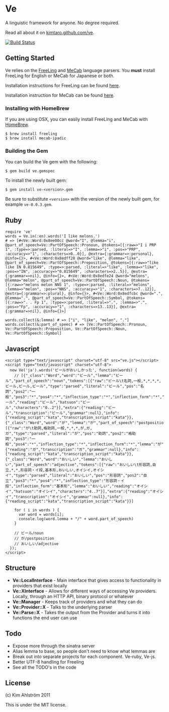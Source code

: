 Ve
==

A linguistic framework for anyone. No degree required.

Read all about it on [kimtaro.github.com/ve](http://kimtaro.github.com/ve).

[![Build Status](https://travis-ci.org/Kimtaro/ve.svg?branch=master)](https://travis-ci.org/Kimtaro/ve)

Getting Started
---------------

Ve relies on the [FreeLing](http://nlp.lsi.upc.edu/freeling/) and [MeCab](http://mecab.googlecode.com/svn/trunk/mecab/doc/index.html)
language parsers. You **must** install FreeLing for English or MeCab for Japanese or both.

Installation instructions for FreeLing can be found [here](http://nlp.lsi.upc.edu/freeling/index.php?option=com_content&task=view&id=15&Itemid=44).

Installation instruction for MeCab can be found [here](http://mecab.googlecode.com/svn/trunk/mecab/doc/index.html#install).

### Installing with HomeBrew

If you are using OSX, you can easily install FreeLing and MeCab with [HomeBrew](http://brew.sh/).

```
$ brew install freeling
$ brew install mecab-ipadic
```

### Building the Gem

You can build the Ve gem with the following:

```
$ gem build ve.gemspec
```

To install the newly built gem:

```
$ gem install ve-<version>.gem
```

Be sure to substitute `<version>` with the version of the newly built gem, for example `ve-0.0.3.gem`.

Ruby
----

    require 've'
    words = Ve.in(:en).words('I like melons.')
    # => [#<Ve::Word:0x8ee00cc @word="I", @lemma="i", @part_of_speech=Ve::PartOfSpeech::Pronoun, @tokens=[{:raw=>"I i PRP 1", :type=>:parsed, :literal=>"I", :lemma=>"i", :pos=>"PRP", :accuracy=>"1", :characters=>0..0}], @extra={:grammar=>:personal}, @info={}>, #<Ve::Word:0x8edff28 @word="like", @lemma="like", @part_of_speech=Ve::PartOfSpeech::Preposition, @tokens=[{:raw=>"like like IN 0.815649", :type=>:parsed, :literal=>"like", :lemma=>"like", :pos=>"IN", :accuracy=>"0.815649", :characters=>2..5}], @extra={:grammar=>nil}, @info={}>, #<Ve::Word:0x8edfe24 @word="melons", @lemma="melon", @part_of_speech=Ve::PartOfSpeech::Noun, @tokens=[{:raw=>"melons melon NNS 1", :type=>:parsed, :literal=>"melons", :lemma=>"melon", :pos=>"NNS", :accuracy=>"1", :characters=>7..12}], @extra={:grammar=>:plural}, @info={}>, #<Ve::Word:0x8edfcbc @word=".", @lemma=".", @part_of_speech=Ve::PartOfSpeech::Symbol, @tokens=[{:raw=>". . Fp 1", :type=>:parsed, :literal=>".", :lemma=>".", :pos=>"Fp", :accuracy=>"1", :characters=>13..13}], @extra={:grammar=>nil}, @info={}>]
    
    words.collect(&:lemma) # => ["i", "like", "melon", "."]
    words.collect(&:part_of_speec) # => [Ve::PartOfSpeech::Pronoun, Ve::PartOfSpeech::Preposition, Ve::PartOfSpeech::Noun, Ve::PartOfSpeech::Symbol]

Javascript
----------

    <script type="text/javascript" charset="utf-8" src="ve.js"></script>
    <script type="text/javascript" charset="utf-8">
      new Ve('ja').words('ビールがおいしかった', function(words) {
        // [{"_class":"Word","word":"ビール","lemma":"ビール","part_of_speech":"noun","tokens":[{"raw":"ビール\t名詞,一般,*,*,*,*,ビール,ビール,ビール","type":"parsed","literal":"ビール","pos":"名詞","pos2":"一般","pos3":"*","pos4":"*","inflection_type":"*","inflection_form":"*","lemma":"ビール","reading":"ビール","hatsuon":"ビール","characters":"0..2"}],"extra":{"reading":"ビール","transcription":"ビール","grammar":null},"info":{"reading_script":"kata","transcription_script":"kata"}},{"_class":"Word","word":"が","lemma":"が","part_of_speech":"postposition","tokens":[{"raw":"が\t助詞,格助詞,一般,*,*,*,が,ガ,ガ","type":"parsed","literal":"が","pos":"助詞","pos2":"格助詞","pos3":"一般","pos4":"*","inflection_type":"*","inflection_form":"*","lemma":"が","reading":"ガ","hatsuon":"ガ","characters":"3..3"}],"extra":{"reading":"ガ","transcription":"ガ","grammar":null},"info":{"reading_script":"kata","transcription_script":"kata"}},{"_class":"Word","word":"おいしい","lemma":"おいしい","part_of_speech":"adjective","tokens":[{"raw":"おいしい\t形容詞,自立,*,*,形容詞・イ段,基本形,おいしい,オイシイ,オイシイ","type":"parsed","literal":"おいしい","pos":"形容詞","pos2":"自立","pos3":"*","pos4":"*","inflection_type":"形容詞・イ段","inflection_form":"基本形","lemma":"おいしい","reading":"オイシイ","hatsuon":"オイシイ","characters":"4..7"}],"extra":{"reading":"オイシイ","transcription":"オイシイ","grammar":null},"info":{"reading_script":"kata","transcription_script":"kata"}}]
        
        for ( i in words ) {
          var word = words[i];
          console.log(word.lemma + "/" + word.part_of_speech)
        }
        
        // ビール/noun
        // が/postposition
        // おいしい/adjective
      });
    </script>

Structure
---------

- **Ve::LocalInterface** - Main interface that gives access to functionality in providers that exist locally
- **Ve::XInterface** - Allows for different ways of accessing Ve providers. Locally, through an HTTP API, binary protocol or whatever
- **Ve::Manager** - Keeps track of providers and what they can do
- **Ve::Provider::X** - Talks to the underlying parser
- **Ve::Parse::X** - Takes the output from the Provider and turns it into functions the end user can use

Todo
----

- Expose more through the sinatra server
- Alias lemma to base, so people don't need to know what lemmas are
- Break out into separate projects for each component. Ve-ruby, Ve-js.
- Better UTF-8 handling for Freeling
- See all the TODO's in the code

License
-------

(c) Kim Ahlström 2011

This is under the MIT license.
